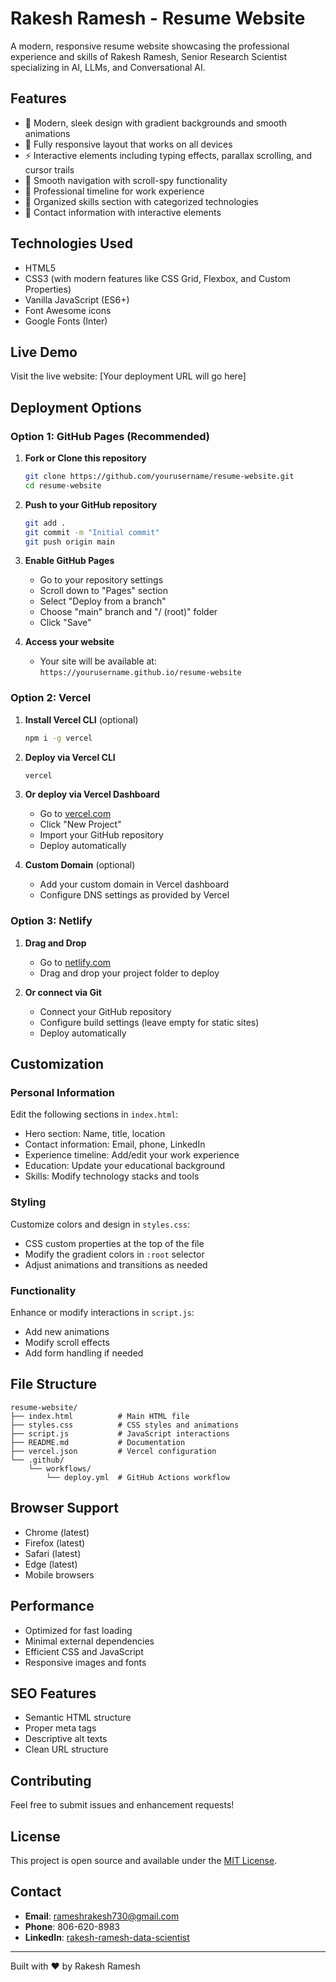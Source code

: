 # Rakesh Ramesh - Resume Website

A modern, responsive resume website showcasing the professional experience and skills of Rakesh Ramesh, Senior Research Scientist specializing in AI, LLMs, and Conversational AI.

## Features

- 🎨 Modern, sleek design with gradient backgrounds and smooth animations
- 📱 Fully responsive layout that works on all devices
- ⚡ Interactive elements including typing effects, parallax scrolling, and cursor trails
- 🧭 Smooth navigation with scroll-spy functionality
- 🎯 Professional timeline for work experience
- 💼 Organized skills section with categorized technologies
- 📧 Contact information with interactive elements

## Technologies Used

- HTML5
- CSS3 (with modern features like CSS Grid, Flexbox, and Custom Properties)
- Vanilla JavaScript (ES6+)
- Font Awesome icons
- Google Fonts (Inter)

## Live Demo

Visit the live website: [Your deployment URL will go here]

## Deployment Options

### Option 1: GitHub Pages (Recommended)

1. **Fork or Clone this repository**
   ```bash
   git clone https://github.com/yourusername/resume-website.git
   cd resume-website
   ```

2. **Push to your GitHub repository**
   ```bash
   git add .
   git commit -m "Initial commit"
   git push origin main
   ```

3. **Enable GitHub Pages**
   - Go to your repository settings
   - Scroll down to "Pages" section
   - Select "Deploy from a branch"
   - Choose "main" branch and "/ (root)" folder
   - Click "Save"

4. **Access your website**
   - Your site will be available at: `https://yourusername.github.io/resume-website`

### Option 2: Vercel

1. **Install Vercel CLI** (optional)
   ```bash
   npm i -g vercel
   ```

2. **Deploy via Vercel CLI**
   ```bash
   vercel
   ```

3. **Or deploy via Vercel Dashboard**
   - Go to [vercel.com](https://vercel.com)
   - Click "New Project"
   - Import your GitHub repository
   - Deploy automatically

4. **Custom Domain** (optional)
   - Add your custom domain in Vercel dashboard
   - Configure DNS settings as provided by Vercel

### Option 3: Netlify

1. **Drag and Drop**
   - Go to [netlify.com](https://netlify.com)
   - Drag and drop your project folder to deploy

2. **Or connect via Git**
   - Connect your GitHub repository
   - Configure build settings (leave empty for static sites)
   - Deploy automatically

## Customization

### Personal Information
Edit the following sections in `index.html`:
- Hero section: Name, title, location
- Contact information: Email, phone, LinkedIn
- Experience timeline: Add/edit your work experience
- Education: Update your educational background
- Skills: Modify technology stacks and tools

### Styling
Customize colors and design in `styles.css`:
- CSS custom properties at the top of the file
- Modify the gradient colors in `:root` selector
- Adjust animations and transitions as needed

### Functionality
Enhance or modify interactions in `script.js`:
- Add new animations
- Modify scroll effects
- Add form handling if needed

## File Structure

```
resume-website/
├── index.html          # Main HTML file
├── styles.css          # CSS styles and animations
├── script.js           # JavaScript interactions
├── README.md           # Documentation
├── vercel.json         # Vercel configuration
└── .github/
    └── workflows/
        └── deploy.yml  # GitHub Actions workflow
```

## Browser Support

- Chrome (latest)
- Firefox (latest)
- Safari (latest)
- Edge (latest)
- Mobile browsers

## Performance

- Optimized for fast loading
- Minimal external dependencies
- Efficient CSS and JavaScript
- Responsive images and fonts

## SEO Features

- Semantic HTML structure
- Proper meta tags
- Descriptive alt texts
- Clean URL structure

## Contributing

Feel free to submit issues and enhancement requests!

## License

This project is open source and available under the [MIT License](LICENSE).

## Contact

- **Email**: rameshrakesh730@gmail.com
- **Phone**: 806-620-8983
- **LinkedIn**: [rakesh-ramesh-data-scientist](https://www.linkedin.com/in/rakesh-ramesh-data-scientist)

---

Built with ❤️ by Rakesh Ramesh 